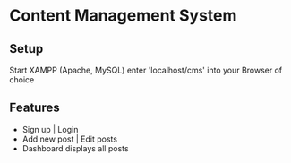 ﻿# Content Management System

## Setup
Start XAMPP (Apache, MySQL)
enter 'localhost/cms' into your Browser of choice

## Features
- Sign up | Login
- Add new post | Edit posts
- Dashboard displays all posts



